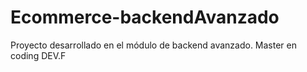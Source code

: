 # Ecommerce-backendAvanzado
Proyecto desarrollado en el módulo de backend avanzado. Master en coding DEV.F
